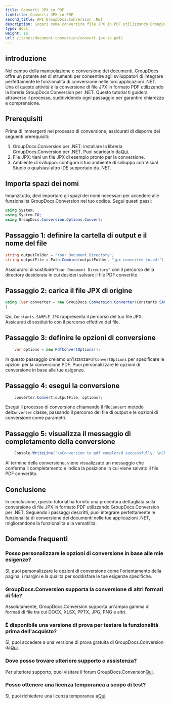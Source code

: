 ```yaml
---
title: Converti JPX in PDF
linktitle: Converti JPX in PDF
second_title: API GroupDocs.Conversion .NET
description: Scopri come convertire file JPX in PDF utilizzando GroupDocs.Conversion per .NET. Segui il nostro tutorial passo passo per un'integrazione perfetta.
type: docs
weight: 16
url: /it/net/document-conversion/convert-jpx-to-pdf/
---
```

## introduzione
Nel campo della manipolazione e conversione dei documenti, GroupDocs offre un potente set di strumenti per consentire agli sviluppatori di integrare perfettamente le funzionalità di conversione nelle loro applicazioni .NET. Una di queste attività è la conversione di file JPX in formato PDF utilizzando la libreria GroupDocs.Conversion per .NET. Questo tutorial ti guiderà attraverso il processo, suddividendo ogni passaggio per garantire chiarezza e comprensione.
## Prerequisiti
Prima di immergerti nel processo di conversione, assicurati di disporre dei seguenti prerequisiti:
1.  GroupDocs.Conversion per .NET: installare la libreria GroupDocs.Conversion per .NET. Puoi scaricarlo da[Qui](https://releases.groupdocs.com/conversion/net/).
2. File JPX: tieni un file JPX di esempio pronto per la conversione.
3. Ambiente di sviluppo: configura il tuo ambiente di sviluppo con Visual Studio o qualsiasi altro IDE supportato da .NET.

## Importa spazi dei nomi
Innanzitutto, devi importare gli spazi dei nomi necessari per accedere alle funzionalità GroupDocs.Conversion nel tuo codice. Segui questi passi:

```csharp
using System;
using System.IO;
using GroupDocs.Conversion.Options.Convert;
```

## Passaggio 1: definire la cartella di output e il nome del file
```csharp
string outputFolder = "Your Document Directory";
string outputFile = Path.Combine(outputFolder, "jpx-converted-to.pdf");
```
 Assicurarsi di sostituire`"Your Document Directory"` con il percorso della directory desiderata in cui desideri salvare il file PDF convertito.
## Passaggio 2: carica il file JPX di origine
```csharp
using (var converter = new GroupDocs.Conversion.Converter(Constants.SAMPLE_JPX))
{
```
 Qui,`Constants.SAMPLE_JPX` rappresenta il percorso del tuo file JPX. Assicurati di sostituirlo con il percorso effettivo del file.
## Passaggio 3: definire le opzioni di conversione
```csharp
    var options = new PdfConvertOptions();
```
 In questo passaggio creiamo un'istanza`PdfConvertOptions` per specificare le opzioni per la conversione PDF. Puoi personalizzare le opzioni di conversione in base alle tue esigenze.
## Passaggio 4: esegui la conversione
```csharp
    converter.Convert(outputFile, options);
```
 Esegui il processo di conversione chiamando il file`Convert` metodo del`Converter` classe, passando il percorso del file di output e le opzioni di conversione come parametri.
## Passaggio 5: visualizza il messaggio di completamento della conversione
```csharp
    Console.WriteLine("\nConversion to pdf completed successfully. \nCheck output in {0}", outputFolder);
```
Al termine della conversione, viene visualizzato un messaggio che conferma il completamento e indica la posizione in cui viene salvato il file PDF convertito.

## Conclusione
In conclusione, questo tutorial ha fornito una procedura dettagliata sulla conversione di file JPX in formato PDF utilizzando GroupDocs.Conversion per .NET. Seguendo i passaggi descritti, puoi integrare perfettamente le funzionalità di conversione dei documenti nelle tue applicazioni .NET, migliorandone la funzionalità e la versatilità.
## Domande frequenti
### Posso personalizzare le opzioni di conversione in base alle mie esigenze?
Sì, puoi personalizzare le opzioni di conversione come l'orientamento della pagina, i margini e la qualità per soddisfare le tue esigenze specifiche.
### GroupDocs.Conversion supporta la conversione di altri formati di file?
Assolutamente, GroupDocs.Conversion supporta un'ampia gamma di formati di file tra cui DOCX, XLSX, PPTX, JPG, PNG e altri.
### È disponibile una versione di prova per testare la funzionalità prima dell'acquisto?
 Sì, puoi accedere a una versione di prova gratuita di GroupDocs.Conversion da[Qui](https://releases.groupdocs.com/).
### Dove posso trovare ulteriore supporto o assistenza?
 Per ulteriore supporto, puoi visitare il forum GroupDocs.Conversion[Qui](https://forum.groupdocs.com/c/conversion/11).
### Posso ottenere una licenza temporanea a scopo di test?
 Sì, puoi richiedere una licenza temporanea a[Qui](https://purchase.groupdocs.com/temporary-license/).